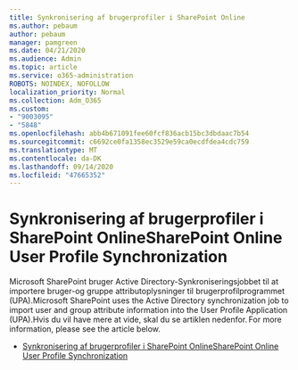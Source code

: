 ```yaml
---
title: Synkronisering af brugerprofiler i SharePoint Online
ms.author: pebaum
author: pebaum
manager: pamgreen
ms.date: 04/21/2020
ms.audience: Admin
ms.topic: article
ms.service: o365-administration
ROBOTS: NOINDEX, NOFOLLOW
localization_priority: Normal
ms.collection: Adm_O365
ms.custom:
- "9003095"
- "5848"
ms.openlocfilehash: abb4b671091fee60fcf836acb15bc3dbdaac7b54
ms.sourcegitcommit: c6692ce0fa1358ec3529e59ca0ecdfdea4cdc759
ms.translationtype: MT
ms.contentlocale: da-DK
ms.lasthandoff: 09/14/2020
ms.locfileid: "47665352"
---
```

# <a name="sharepoint-online-user-profile-synchronization"></a><span data-ttu-id="60079-102">Synkronisering af brugerprofiler i SharePoint Online</span><span class="sxs-lookup"><span data-stu-id="60079-102">SharePoint Online User Profile Synchronization</span></span>

<span data-ttu-id="60079-103">Microsoft SharePoint bruger Active Directory-Synkroniseringsjobbet til at importere bruger-og gruppe attributoplysninger til brugerprofilprogrammet (UPA).</span><span class="sxs-lookup"><span data-stu-id="60079-103">Microsoft SharePoint uses the Active Directory synchronization job to import user and group attribute information into the User Profile Application (UPA).</span></span><span data-ttu-id="60079-104">Hvis du vil have mere at vide, skal du se artiklen nedenfor.</span><span class="sxs-lookup"><span data-stu-id="60079-104"> For more information, please see the article below.</span></span>

- [<span data-ttu-id="60079-105">Synkronisering af brugerprofiler i SharePoint Online</span><span class="sxs-lookup"><span data-stu-id="60079-105">SharePoint Online User Profile Synchronization</span></span>](https://docs.microsoft.com/sharepoint/user-profile-sync)
